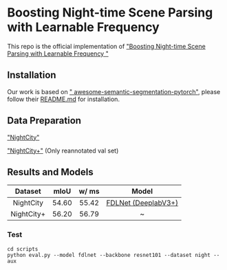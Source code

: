 # Boosting Night-time Scene Parsing with Learnable Frequency

This repo is the official implementation of ["Boosting Night-time Scene Parsing with Learnable Frequency
"](https://arxiv.org/abs/2208.14241)

## Installation

Our work is based on ["
awesome-semantic-segmentation-pytorch"](https://github.com/Tramac/awesome-semantic-segmentation-pytorch), please follow their [README.md](https://github.com/Tramac/awesome-semantic-segmentation-pytorch#readme) for installation.

## Data Preparation

["NightCity"](https://dmcv.sjtu.edu.cn/people/phd/tanxin/NightCity/index.html)

["NightCity+"](https://drive.google.com/file/d/1EDhWx-fcS7pIIBGbu3TpebNrmyE08KzC/view) (Only reannotated val set)

## Results and Models

| Dataset | mIoU | w/ ms | Model |
| :---: | :---: | :---: | :---: |
| NightCity | 54.60  | 55.42 | [FDLNet (DeeplabV3+)](https://drive.google.com/file/d/15gZHRTOHeasemjv7-GW_Ooxk7m96ZIO2/view?usp=sharing) |
| NightCity+ | 56.20 | 56.79 | ~|

### Test
```
cd scripts
python eval.py --model fdlnet --backbone resnet101 --dataset night --aux
```
